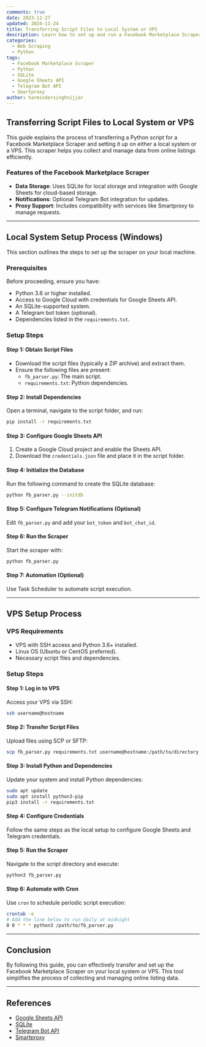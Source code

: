 ```yaml
---
comments: true
date: 2023-11-27
updated: 2024-11-24
title: Transferring Script Files to Local System or VPS
description: Learn how to set up and run a Facebook Marketplace Scraper using Python, SQLite, Google Sheets API, and Telegram Bot API, either on a local system or VPS.
categories:
  - Web Scraping
  - Python
tags:
  - Facebook Marketplace Scraper
  - Python
  - SQLite
  - Google Sheets API
  - Telegram Bot API
  - Smartproxy
author: harmindersinghnijjar
---
```


## Transferring Script Files to Local System or VPS

This guide explains the process of transferring a Python script for a Facebook Marketplace Scraper and setting it up on either a local system or a VPS. This scraper helps you collect and manage data from online listings efficiently.

### Features of the Facebook Marketplace Scraper

- **Data Storage**: Uses SQLite for local storage and integration with Google Sheets for cloud-based storage.
- **Notifications**: Optional Telegram Bot integration for updates.
- **Proxy Support**: Includes compatibility with services like Smartproxy to manage requests.

---

## Local System Setup Process (Windows)

This section outlines the steps to set up the scraper on your local machine.

### Prerequisites

Before proceeding, ensure you have:

- Python 3.6 or higher installed.
- Access to Google Cloud with credentials for Google Sheets API.
- An SQLite-supported system.
- A Telegram bot token (optional).
- Dependencies listed in the `requirements.txt`.

### Setup Steps

#### Step 1: Obtain Script Files

- Download the script files (typically a ZIP archive) and extract them.
- Ensure the following files are present:
  - `fb_parser.py`: The main script.
  - `requirements.txt`: Python dependencies.

#### Step 2: Install Dependencies

Open a terminal, navigate to the script folder, and run:

```bash
pip install -r requirements.txt
```

#### Step 3: Configure Google Sheets API

1. Create a Google Cloud project and enable the Sheets API.
2. Download the `credentials.json` file and place it in the script folder.

#### Step 4: Initialize the Database

Run the following command to create the SQLite database:

```bash
python fb_parser.py --initdb
```

#### Step 5: Configure Telegram Notifications (Optional)

Edit `fb_parser.py` and add your `bot_token` and `bot_chat_id`.

#### Step 6: Run the Scraper

Start the scraper with:

```bash
python fb_parser.py
```

#### Step 7: Automation (Optional)

Use Task Scheduler to automate script execution.

---

## VPS Setup Process

### VPS Requirements

- VPS with SSH access and Python 3.6+ installed.
- Linux OS (Ubuntu or CentOS preferred).
- Necessary script files and dependencies.

### Setup Steps

#### Step 1: Log in to VPS

Access your VPS via SSH:

```bash
ssh username@hostname
```

#### Step 2: Transfer Script Files

Upload files using SCP or SFTP:

```bash
scp fb_parser.py requirements.txt username@hostname:/path/to/directory
```

#### Step 3: Install Python and Dependencies

Update your system and install Python dependencies:

```bash
sudo apt update
sudo apt install python3-pip
pip3 install -r requirements.txt
```

#### Step 4: Configure Credentials

Follow the same steps as the local setup to configure Google Sheets and Telegram credentials.

#### Step 5: Run the Scraper

Navigate to the script directory and execute:

```bash
python3 fb_parser.py
```

#### Step 6: Automate with Cron

Use `cron` to schedule periodic script execution:

```bash
crontab -e
# Add the line below to run daily at midnight
0 0 * * * python3 /path/to/fb_parser.py
```

---

## Conclusion

By following this guide, you can effectively transfer and set up the Facebook Marketplace Scraper on your local system or VPS. This tool simplifies the process of collecting and managing online listing data.

---

## References

- [Google Sheets API](https://developers.google.com/sheets/api)
- [SQLite](https://www.sqlite.org/index.html)
- [Telegram Bot API](https://core.telegram.org/bots/api)
- [Smartproxy](https://dashboard.smartproxy.com)